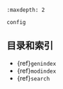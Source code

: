 ```{include} ../README.md 
```

```{toctree}
:maxdepth: 2

config
```

## 目录和索引

* {ref}`genindex`
* {ref}`modindex`
* {ref}`search`
